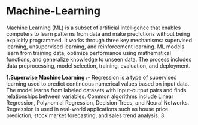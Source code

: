 # Machine-Learning

Machine Learning (ML) is a subset of artificial intelligence that enables computers to learn patterns from data and make predictions without being explicitly programmed. It works through three key mechanisms: supervised learning, unsupervised learning, and reinforcement learning. ML models learn from training data, optimize performance using mathematical functions, and generalize knowledge to unseen data. The process includes data preprocessing, model selection, training, evaluation, and deployment. 

  **1.Superwise Machine Learning :-**
      Regression is a type of supervised learning used to predict continuous numerical values based on input data. 
       The model learns from labeled datasets with input-output pairs and finds relationships between variables. 
       Common algorithms include Linear Regression, Polynomial Regression, Decision Trees, and Neural Networks. 
       Regression is used in real-world applications such as house price prediction, stock market forecasting, and sales trend analysis. 
  3.  
